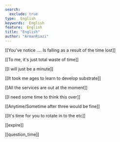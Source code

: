 ```yaml
---
search:
  exclude: true
type:  English
keywords:  English
feature:  English
title: "English"
author: "ArmanRiazi"
---
```


[[You've notice .... Is falling as a result of the time lost]]

[[To me, it's just total waste of time]]

[[I will just be a minute]]

[[It took me ages to learn to develop substrate]]

[[All the services are out at the moment]]

[[I need some time to think this over]]

[[Anytime/Sometime after three would be fine]]

[[It's time for you to rotate in to the etc]]

[[expire]]

[[question_time]]